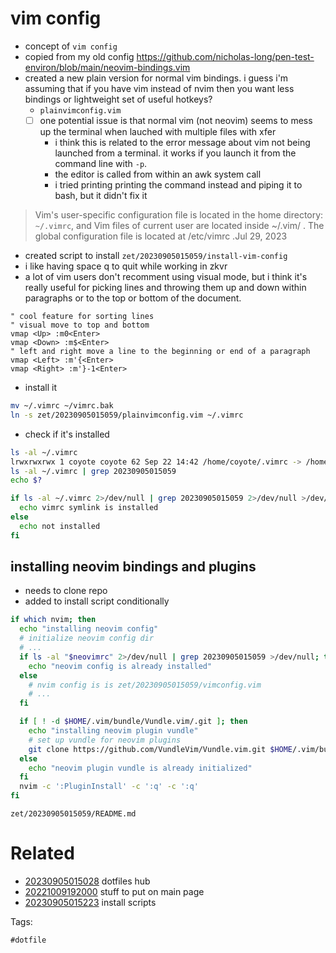 # vim config

- concept of `vim config`
- copied from my old config https://github.com/nicholas-long/pen-test-environ/blob/main/neovim-bindings.vim
- created a new plain version for normal vim bindings. i guess i'm assuming that if you have vim instead of nvim then you want less bindings or lightweight set of useful hotkeys?
  - `plainvimconfig.vim`
  - [ ] one potential issue is that normal vim (not neovim) seems to mess up the terminal when lauched with multiple files with xfer
    - i think this is related to the error message about vim not being launched from a terminal. it works if you launch it from the command line with `-p`.
    - the editor is called from within an awk system call
    - i tried printing printing the command instead and piping it to bash, but it didn't fix it
> Vim's user-specific configuration file is located in the home directory: `~/.vimrc`, and Vim files of current user are located inside ~/.vim/ . The global configuration file is located at /etc/vimrc .Jul 29, 2023
- created script to install `zet/20230905015059/install-vim-config`
- i like having space q to quit while working in zkvr
- a lot of vim users don't recomment using visual mode, but i think it's really useful for picking lines and throwing them up and down within paragraphs or to the top or bottom of the document.
```vim
" cool feature for sorting lines
" visual move to top and bottom
vmap <Up> :m0<Enter>
vmap <Down> :m$<Enter>
" left and right move a line to the beginning or end of a paragraph
vmap <Left> :m'{<Enter>
vmap <Right> :m'}-1<Enter>
```

- install it
```bash
mv ~/.vimrc ~/vimrc.bak
ln -s zet/20230905015059/plainvimconfig.vim ~/.vimrc
```

- check if it's installed
```bash
ls -al ~/.vimrc
lrwxrwxrwx 1 coyote coyote 62 Sep 22 14:42 /home/coyote/.vimrc -> /home/coyote/environment/zet/20230905015059/plainvimconfig.vim
ls -al ~/.vimrc | grep 20230905015059
echo $?

if ls -al ~/.vimrc 2>/dev/null | grep 20230905015059 2>/dev/null >/dev/null ; then
  echo vimrc symlink is installed
else
  echo not installed
fi
```

## installing neovim bindings and plugins
- needs to clone repo
- added to install script conditionally
```bash
if which nvim; then
  echo "installing neovim config"
  # initialize neovim config dir
  # ...
  if ls -al "$neovimrc" 2>/dev/null | grep 20230905015059 >/dev/null; then
    echo "neovim config is already installed"
  else
    # nvim config is is zet/20230905015059/vimconfig.vim
    # ...
  fi

  if [ ! -d $HOME/.vim/bundle/Vundle.vim/.git ]; then
    echo "installing neovim plugin vundle"
    # set up vundle for neovim plugins
    git clone https://github.com/VundleVim/Vundle.vim.git $HOME/.vim/bundle/Vundle.vim
  else
    echo "neovim plugin vundle is already initialized"
  fi
  nvim -c ':PluginInstall' -c ':q' -c ':q'
fi
```

` zet/20230905015059/README.md `

# Related

- [20230905015028](/zet/20230905015028/README.md) dotfiles hub
- [20221009192000](/zet/20221009192000/README.md) stuff to put on main page
- [20230905015223](/zet/20230905015223/README.md) install scripts

Tags:

    #dotfile
